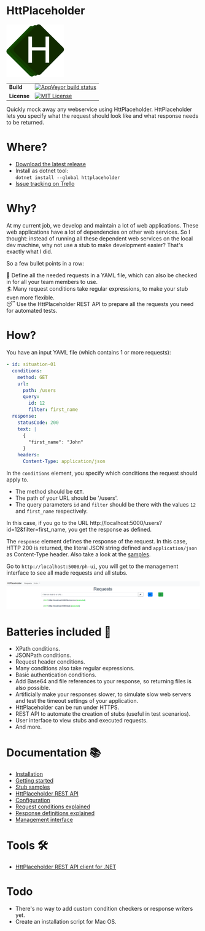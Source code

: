 # HttPlaceholder

<img src="logo/logo_single.png" alt="HttPlaceholder" width="150"/>

| | |
| --- | --- |
| **Build** | [![AppVeyor build status](https://ci.appveyor.com/api/projects/status/pq6hojs9bqbmjjy5?svg=true)](https://ci.appveyor.com/project/dukeofharen/httplaceholder) |
| **License** | [![MIT License](https://img.shields.io/:license-mit-green.svg)](https://opensource.org/licenses/MIT) |

Quickly mock away any webservice using HttPlaceholder. HttPlaceholder lets you specify what the request should look like and what response needs to be returned.

# Where?
* [Download the latest release](https://github.com/dukeofharen/httplaceholder/releases/latest)
* Install as dotnet tool:<br />
`dotnet install --global httplaceholder`
* [Issue tracking on Trello](https://trello.com/b/PCZ6K9Hd/httplaceholder)

# Why?
At my current job, we develop and maintain a lot of web applications. These web applications have a lot of dependencies on other web services. So I thought: instead of running all these dependent web services on the local dev machine, why not use a stub to make development easier? That's exactly what I did.

So a few bullet points in a row:

🤠 Define all the needed requests in a YAML file, which can also be checked in for all your team members to use.<br />
🏄‍ Many request conditions take regular expressions, to make your stub even more flexible.<br />
😴 Use the HttPlaceholder REST API to prepare all the requests you need for automated tests.<br />

# How?
You have an input YAML file (which contains 1 or more requests):

```yml
- id: situation-01
  conditions:
    method: GET
    url:
      path: /users
      query:
        id: 12
        filter: first_name
  response:
    statusCode: 200
    text: |
      {
        "first_name": "John"
      }
    headers:
      Content-Type: application/json
```

In the `conditions` element, you specify which conditions the request should apply to.
- The method should be `GET`.
- The path of your URL should be '/users'.
- The query parameters `id` and `filter` should be there with the values `12` and `first_name` respectively.

In this case, if you go to the URL http://localhost:5000/users?id=12&filter=first_name, you get the response as defined.

The `response` element defines the response of the request. In this case, HTTP 200 is returned, the literal JSON string defined and `application/json` as Content-Type header. Also take a look at the [samples](docs/SAMPLES.md).

Go to `http://localhost:5000/ph-ui`, you will get to the management interface to see all made requests and all stubs.

![Management UI](docs/img/ui_screenshot.png)

# Batteries included 🔋
- XPath conditions.
- JSONPath conditions.
- Request header conditions.
- Many conditions also take regular expressions.
- Basic authentication conditions.
- Add Base64 and file references to your response, so returning files is also possible.
- Artificially make your responses slower, to simulate slow web servers and test the timeout settings of your application.
- HttPlaceholder can be run under HTTPS.
- REST API to automate the creation of stubs (useful in test scenarios).
- User interface to view stubs and executed requests.
- And more.

# Documentation 📚
* [Installation](docs/INSTALL.md)
* [Getting started](docs/GETTING-STARTED.md)
* [Stub samples](docs/SAMPLES.md)
* [HttPlaceholder REST API](docs/API.md)
* [Configuration](docs/CONFIG.md)
* [Request conditions explained](docs/CONDITIONS.md)
* [Response definitions explained](docs/RESPONSE.md)
* [Management interface](docs/UI.md)

# Tools 🛠
* [HttPlaceholder REST API client for .NET](https://www.nuget.org/packages/HttPlaceholder.Client/)

# Todo
- There's no way to add custom condition checkers or response writers yet.
- Create an installation script for Mac OS.